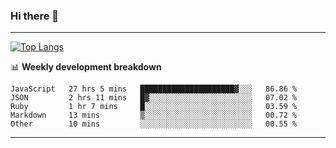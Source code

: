 ### Hi there 👋

-------
[![Top Langs](https://github-readme-stats.vercel.app/api/top-langs/?username=ashish-r)](https://github.com/anuraghazra/github-readme-stats)

📊 **Weekly development breakdown**
<!--START_SECTION:waka-->
```text
JavaScript   27 hrs 5 mins   █████████████████████▓░░░   86.86 % 
JSON         2 hrs 11 mins   █▓░░░░░░░░░░░░░░░░░░░░░░░   07.02 % 
Ruby         1 hr 7 mins     █░░░░░░░░░░░░░░░░░░░░░░░░   03.59 % 
Markdown     13 mins         ▒░░░░░░░░░░░░░░░░░░░░░░░░   00.72 % 
Other        10 mins         ░░░░░░░░░░░░░░░░░░░░░░░░░   00.55 % 
```
<!--END_SECTION:waka-->
-------

<!--
**ashish-r/ashish-r** is a ✨ _special_ ✨ repository because its `README.md` (this file) appears on your GitHub profile.

Here are some ideas to get you started:

- 🔭 I’m currently working on ...
- 🌱 I’m currently learning ...
- 👯 I’m looking to collaborate on ...
- 🤔 I’m looking for help with ...
- 💬 Ask me about ...
- 📫 How to reach me: ...
- 😄 Pronouns: ...
- ⚡ Fun fact: ...
-->
